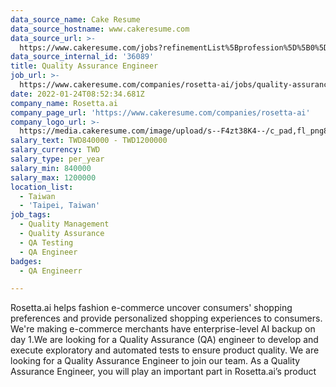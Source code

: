 ```yaml
---
data_source_name: Cake Resume
data_source_hostname: www.cakeresume.com
data_source_url: >-
  https://www.cakeresume.com/jobs?refinementList%5Bprofession%5D%5B0%5D=engineering_qa-engineer&refinementList%5Bsalary_currency%5D=TWD&range%5Bsalary_range%5D%5Bmin%5D=800096
data_source_internal_id: '36089'
title: Quality Assurance Engineer
job_url: >-
  https://www.cakeresume.com/companies/rosetta-ai/jobs/quality-assurance-engineer-7ad350
date: 2022-01-24T08:52:34.681Z
company_name: Rosetta.ai
company_page_url: 'https://www.cakeresume.com/companies/rosetta-ai'
company_logo_url: >-
  https://media.cakeresume.com/image/upload/s--F4zt38K4--/c_pad,fl_png8,h_200,w_200/v1563302566/ehtwt1w12dzd3p4hth9w.png
salary_text: TWD840000 - TWD1200000
salary_currency: TWD
salary_type: per_year
salary_min: 840000
salary_max: 1200000
location_list:
  - Taiwan
  - 'Taipei, Taiwan'
job_tags:
  - Quality Management
  - Quality Assurance
  - QA Testing
  - QA Engineer
badges:
  - QA Engineerr

---
```


Rosetta.ai helps fashion e-commerce uncover consumers' shopping preferences and provide personalized shopping experiences to consumers. We're making e-commerce merchants have enterprise-level AI backup on day 1.We are looking for a Quality Assurance (QA) engineer to develop and execute exploratory and automated tests to ensure product quality. We are looking for a Quality Assurance Engineer to join our team. As a Quality Assurance Engineer, you will play an important part in Rosetta.ai’s product